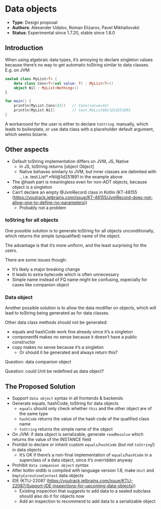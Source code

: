 # Data objects

* **Type**: Design proposal
* **Authors**: Alexander Udalov, Roman Elizarov, Pavel Mikhailovskii
* **Status**: Experimental since 1.7.20, stable since 1.8.0


## Introduction

When using algebraic data types, it’s annoying to declare singleton values because there’s no way to get automatic toString similar to data classes. E.g. on JVM:
```kotlin
sealed class MyList<T> {
    data class Cons<T>(val value: T) : MyList<T>()
    object Nil : MyList<Nothing>()
}

fun main() {
    println(MyList.Cons(42))   // Cons(value=42)
    println(MyList.Nil)        // test.MyList$Nil@1d251891
}
```

A workaround for the user is either to declare `toString `manually, which leads to boilerplate, or use data class with a placeholder default argument, which seems bizarre.

## Other aspects

* Default toString implementation differs on JVM, JS, Native
    * In JS, toString returns [object Object]
    * Native behaves similarly to JVM, but inner classes are delimited with ., i.e. test.List*.*Nil@1d251891 in the example above
* The @hash part is meaningless even for non-ADT objects, because object is a singleton
* Can’t declare an empty @JvmRecord class in Kotlin (KT-48155 (https://youtrack.jetbrains.com/issue/KT-48155/JvmRecord-does-not-allow-one-to-define-no-parameters))
    * Probably not a problem

### toString for all objects

One possible solution is to generate toString for all objects unconditionally, which returns the simple (unqualified) name of the object.

The advantage is that it’s more uniform, and the least surprising for the users.

There are some issues though:

* It’s likely a major breaking change
* It leads to extra bytecode which is often unnecessary
* Simple name instead of FQ name might be confusing, especially for cases like companion object

### Data object

Another possible solution is to allow the data modifier on objects, which will lead to toString being generated as for data classes.

Other data class methods should not be generated:

* equals and hashCode work fine already since it’s a singleton
* componentN makes no sense because it doesn’t have a public constructor
* copy makes no sense because it’s a singleton
    * Or should it be generated and always return this?

Question: data companion object

Question: could Unit be redefined as data object?

## The Proposed Solution

* Support `data object` syntax in all frontends & backends
* Generate equals, hashCode, toString for data objects
  * `equals` should only check whether `this` and the other object are of the same type
  * `hashCode` returns the value of the hash code of the qualified class name
  * `toString` returns the simple name of the object
* On JVM: if data object is serializable, generate `readResolve` which returns the value of the INSTANCE field
* Prohibit to declare or inherit custom `equals`/`hashCode` (but not `toString`!) in data objects
  * It’s OK if there’s a non-final implementation of `equals`/`hashCode` in a superclass of a data object, since it’s overridden anyway
* Prohibit `data companion object` syntax
* After kotlin-stdlib is compiled with language version 1.8, make `Unit` and `EmptyCoroutineContext` data objects
* IDE (KTIJ-22087 (https://youtrack.jetbrains.com/issue/KTIJ-22087/Support-IDE-inspections-for-upcoming-data-objects))
  * Existing inspection that suggests to add data to a sealed subclass should also do it for objects now
  * Add an inspection to recommend to add data to a serializable object

